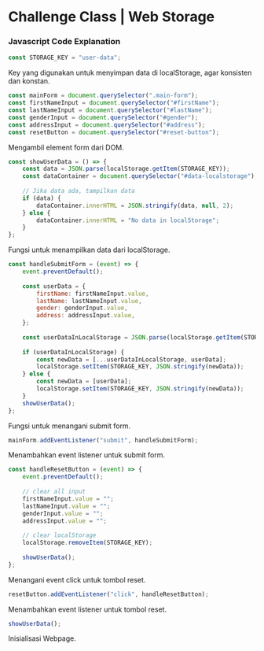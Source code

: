 # Challenge Class | Web Storage

### Javascript Code Explanation
```js
const STORAGE_KEY = "user-data";
```
Key yang digunakan untuk menyimpan data di localStorage, agar konsisten dan konstan.

```js
const mainForm = document.querySelector(".main-form");
const firstNameInput = document.querySelector("#firstName");
const lastNameInput = document.querySelector("#lastName");
const genderInput = document.querySelector("#gender");
const addressInput = document.querySelector("#address");
const resetButton = document.querySelector("#reset-button");
```
Mengambil element form dari DOM.

```js
const showUserData = () => {
    const data = JSON.parse(localStorage.getItem(STORAGE_KEY));
    const dataContainer = document.querySelector("#data-localstorage");
    
    // Jika data ada, tampilkan data
    if (data) {
        dataContainer.innerHTML = JSON.stringify(data, null, 2);
    } else {
        dataContainer.innerHTML = "No data in localStorage";
    }
};
```
Fungsi untuk menampilkan data dari localStorage.

```js
const handleSubmitForm = (event) => {
    event.preventDefault();
        
    const userData = {
        firstName: firstNameInput.value,
        lastName: lastNameInput.value,
        gender: genderInput.value,
        address: addressInput.value,
    };
        
    const userDataInLocalStorage = JSON.parse(localStorage.getItem(STORAGE_KEY));
        
    if (userDataInLocalStorage) {
        const newData = [...userDataInLocalStorage, userData];
        localStorage.setItem(STORAGE_KEY, JSON.stringify(newData));
    } else {
        const newData = [userData];
        localStorage.setItem(STORAGE_KEY, JSON.stringify(newData));
    }
    showUserData();
};
```
Fungsi untuk menangani submit form.

```js
mainForm.addEventListener("submit", handleSubmitForm);
```
Menambahkan event listener untuk submit form.

```js
const handleResetButton = (event) => {
    event.preventDefault();
    
    // clear all input
    firstNameInput.value = "";
    lastNameInput.value = "";
    genderInput.value = "";
    addressInput.value = "";
    
    // clear localStorage
    localStorage.removeItem(STORAGE_KEY);
    
    showUserData();
};
```
Menangani event click untuk tombol reset.

```js
resetButton.addEventListener("click", handleResetButton);
```
Menambahkan event listener untuk tombol reset.

```js
showUserData();
```
Inisialisasi Webpage.